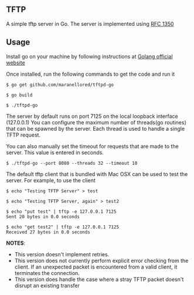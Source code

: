 TFTP
----

A simple tftp server in Go.
The server is implemented using [RFC 1350](https://www.ietf.org/rfc/rfc1350.txt)

Usage
-----
Install go on your machine by following instructions at [Golang official website](http://golang.org)

Once installed, run the following commands to get the code and run it

```
$ go get github.com/maranellored/tftpd-go

$ go build

$ ./tftpd-go
```

The server by default runs on port 7125 on the local loopback interface (127.0.0.1)
You can configure the maximum number of threads(go routines) that can be spawned by the server. Each thread is used to handle a single TFTP request. 

You can also manually set the timeout for requests that are made to the server. This value is entered in seconds. 

```
$ ./tftpd-go --port 8080 --threads 32 --timeout 10
```

The default tftp client that is bundled with Mac OSX can be used to test the server. For example, to use the client 

```
$ echo "Testing TFTP Server" > test

$ echo "Testing TFTP Server, again" > test2

$ echo "put test" | tftp -e 127.0.0.1 7125
Sent 20 bytes in 0.0 seconds

$ echo "get test2" | tftp -e 127.0.0.1 7125
Received 27 bytes in 0.0 seconds
```

**NOTES**: 
* This version doesn't implement retries. 
* This version does not currently perform explicit error checking from the client. If an unexpected packet is encountered from a valid client, it terminates the connection. 
* This version does handle the case where a stray TFTP packet doesn't disrupt an existing transfer


